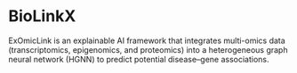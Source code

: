 # BioLinkX
ExOmicLink is an explainable AI framework that integrates multi-omics data (transcriptomics, epigenomics, and proteomics) into a heterogeneous graph neural network (HGNN) to predict potential disease–gene associations.
